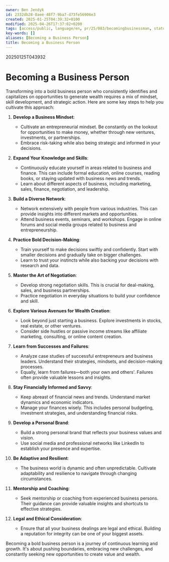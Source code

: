 ```yaml
---
owner: Ben Jendyk
id: 2332db28-0aee-48f7-9ba7-d73fe56906e3
created: 2025-01-25T04:39:32+0100
modified: 2025-04-26T17:37:02+0200
tags: [access/public, language/en, pr/25/083/becomingbusinessman, status/pending]
key-words: []
aliases: [Becoming a Business Person]
title: Becoming a Business Person
---
```


20250125T043932

# Becoming a Business Person

Transforming into a bold business person who consistently identifies and capitalizes on opportunities to generate wealth requires a mix of mindset, skill development, and strategic action. Here are some key steps to help you cultivate this approach:

1. **Develop a Business Mindset**:
	- Cultivate an entrepreneurial mindset. Be constantly on the lookout for opportunities to make money, whether through new ventures, investments, or partnerships.
	- Embrace risk-taking while also being strategic and informed in your decisions.

2. **Expand Your Knowledge and Skills**:
	- Continuously educate yourself in areas related to business and finance. This can include formal education, online courses, reading books, or staying updated with business news and trends.
	- Learn about different aspects of business, including marketing, sales, finance, negotiation, and leadership.

3. **Build a Diverse Network**:
	- Network extensively with people from various industries. This can provide insights into different markets and opportunities.
	- Attend business events, seminars, and workshops. Engage in online forums and social media groups related to business and entrepreneurship.

4. **Practice Bold Decision-Making**:
	- Train yourself to make decisions swiftly and confidently. Start with smaller decisions and gradually take on bigger challenges.
	- Learn to trust your instincts while also backing your decisions with research and data.

5. **Master the Art of Negotiation**:
	- Develop strong negotiation skills. This is crucial for deal-making, sales, and business partnerships.
	- Practice negotiation in everyday situations to build your confidence and skill.

6. **Explore Various Avenues for Wealth Creation**:
	- Look beyond just starting a business. Explore investments in stocks, real estate, or other ventures.
	- Consider side hustles or passive income streams like affiliate marketing, consulting, or online content creation.

7. **Learn from Successes and Failures**:
	- Analyze case studies of successful entrepreneurs and business leaders. Understand their strategies, mindsets, and decision-making processes.
	- Equally, learn from failures—both your own and others'. Failures often provide valuable lessons and insights.

8. **Stay Financially Informed and Savvy**:
	- Keep abreast of financial news and trends. Understand market dynamics and economic indicators.
	- Manage your finances wisely. This includes personal budgeting, investment strategies, and understanding financial risks.

9. **Develop a Personal Brand**:
	- Build a strong personal brand that reflects your business values and vision.
	- Use social media and professional networks like LinkedIn to establish your presence and expertise.

10. **Be Adaptive and Resilient**:
	 - The business world is dynamic and often unpredictable. Cultivate adaptability and resilience to navigate through changing circumstances.

11. **Mentorship and Coaching**:
	 - Seek mentorship or coaching from experienced business persons. Their guidance can provide valuable insights and shortcuts to effective strategies.

12. **Legal and Ethical Consideration**:
	 - Ensure that all your business dealings are legal and ethical. Building a reputation for integrity can be one of your biggest assets.

Becoming a bold business person is a journey of continuous learning and growth. It's about pushing boundaries, embracing new challenges, and constantly seeking new opportunities to create value and wealth.
